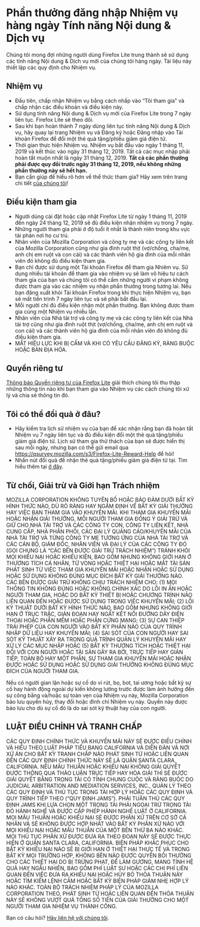 # Phần thưởng đăng nhập Nhiệm vụ hàng ngày Tính năng Nội dung & Dịch vụ
Chúng tôi mong đợi những người dùng Firefox Lite trung thành sẽ sử dụng các tính năng Nội dung & Dịch vụ mới của chúng tôi hàng ngày. Tài liệu này thiết lập các quy định cho Nhiệm vụ. 

## Nhiệm vụ
* Đầu tiên, chấp nhận Nhiệm vụ bằng cách nhấp vào “Tôi tham gia” và chấp nhận các điều khoản và điều kiện này. 
* Sử dụng tính năng Nội dung & Dịch vụ mới của Firefox Lite trong 7 ngày liên tục. Firefox Lite sẽ theo dõi. 
* Sau khi bạn hoàn thành 7 ngày dùng liên tục tính năng Nội dung & Dịch vụ, hãy quay lại trang Nhiệm vụ và Đăng ký hoặc Đăng nhập vào Tài khoản Firefox để đổi một thẻ quà tặng/phiếu giảm giá điện tử.
* Thời gian thực hiện Nhiệm vụ. Nhiệm vụ bắt đầu vào ngày 1 tháng 11, 2019 và kết thúc vào ngày 31 tháng 12, 2019. Tất cả các mục nhập phải hoàn tất muộn nhất là ngày 31 tháng 12, 2019. **Tất cả các phần thưởng phải được quy đổi trước ngày 31 tháng 12, 2019, nếu không những phần thưởng này sẽ hết hạn.** 
* Bạn cần giúp để hiểu rõ hơn về thể thức tham gia? Hãy xem trên trang chi tiết [của chúng tôi]( https://support.mozilla.org/kb/firefox-lite-reward-program)!

## Điều kiện tham gia
* Người dùng cài đặt hoặc cập nhật Firefox Lite từ ngày 1 tháng 11, 2019 đến ngày 24 tháng 12, 2019 sẽ đủ điều kiện nhận nhiệm vụ trong 7 ngày. 
* Những người tham gia phải ở độ tuổi ít nhất là thành niên trong khu vực tài phán nơi họ cư trú. 
* Nhân viên của Mozilla Corporation và công ty mẹ và các công ty liên kết của Mozilla Corporation cũng như gia đình ruột thịt (vợ/chồng, cha/mẹ, anh chị em ruột và con cái) và các thành viên hộ gia đình của mỗi nhân viên đó không đủ điều kiện tham gia. 
* Bạn chỉ được sử dụng một Tài khoản Firefox để tham gia Nhiêm vụ. Sử dụng nhiều tài khoản để tham gia vào nhiệm vụ sẽ làm vô hiệu tư cách tham gia của bạn và chúng tôi có thể cấm những người vi phạm không được tham gia vào các nhiệm vụ nhận phần thưởng trong tương lai. Nếu bạn đăng xuất khỏi Tài khoản Firefox trong khi thực hiện Nhiệm vụ, bạn sẽ mất tiến trình 7 ngày liên tục và sẽ phải bắt đầu lại. 
* Mỗi người chỉ đủ điều kiện nhận một phần thưởng. Bạn không được tham gia cùng một Nhiệm vụ nhiều lần. 
* Nhân viên của Nhà tài trợ và công ty mẹ và các công ty liên kết của Nhà tài trợ cũng như gia đình ruột thịt (vợ/chồng, cha/mẹ, anh chị em ruột và con cái) và các thành viên hộ gia đình của mỗi nhân viên đó không đủ điều kiện tham gia. 
* MẤT HIỆU LỰC KHI BỊ CẤM VÀ KHI CÓ YÊU CẦU ĐĂNG KÝ, RÀNG BUỘC HOẶC BẢN ĐỊA HÓA.

## Quyền riêng tư
[Thông báo Quyền riêng tư của Firefox Lite](https://www.mozilla.org/privacy/firefox-lite/) giải thích chúng tôi thu thập những thông tin nào khi bạn tham gia vào Nhiệm vụ các cách chúng tôi xử lý và chia sẻ thông tin đó. 

## Tôi có thể đổi quà ở đâu?
* Hãy kiểm tra lịch sử nhiệm vụ của bạn để xác nhận rằng bạn đã hoàn tất Nhiệm vụ 7 ngày liên tục và đủ điều kiện đổi một thẻ quà tặng/phiếu giảm giá điện tử. Lịch sử tham gia thử thách của bạn sẽ được hiển thị sau mỗi ngày, nhưng bạn có thể gửi email qua https://qsurvey.mozilla.com/s3/Firefox-Lite-Reward-Help để hỏi!
* Nhấn nút đổi quà để nhận thẻ quà tặng/phiếu giảm giá điện tử tại. Tìm hiểu thêm tại [ở đây]( https://support.mozilla.org/kb/firefox-lite-reward-program).

## Từ chối, Giải trừ và Giới hạn Trách nhiệm
MOZILLA CORPORATION KHÔNG TUYÊN BỐ HOẶC BẢO ĐẢM DƯỚI BẤT KỲ HÌNH THỨC NÀO, DÙ RÕ RÀNG HAY NGẦM ĐỊNH VỀ BẤT KỲ GIẢI THƯỞNG HAY VIỆC BẠN THAM GIA VÀO KHUYẾN MÃI. KHI THAM GIA KHUYẾN MÃI HOẶC NHẬN GIẢI THƯỞNG, MỖI NGƯỜI THAM GIA ĐỒNG Ý GIẢI TRỪ VÀ GIỮ CHO NHÀ TÀI TRỢ VÀ CÁC CÔNG TY CON, CÔNG TY LIÊN KẾT, NHÀ CUNG CẤP, NHÀ PHÂN PHỐI, CÁC ĐẠI LÝ QUẢNG CÁO/KHUYẾN MÃI CỦA NHÀ TÀI TRỢ VÀ TỪNG CÔNG TY MẸ TƯƠNG ỨNG CỦA NHÀ TÀI TRỢ VÀ CÁC CÁN BỘ, GIÁM ĐỐC, NHÂN VIÊN VÀ ĐẠI LÝ CỦA CÁC CÔNG TY ĐÓ (GỌI CHUNG LÀ “CÁC BÊN ĐƯỢC GIẢI TRỪ TRÁCH NHIỆM”) TRÁNH KHỎI MỌI KHIẾU NẠI HOẶC KHIẾU KIỆN, BAO GỒM NHƯNG KHÔNG GIỚI HẠN Ở THƯƠNG TÍCH CÁ NHÂN, TỬ VONG HOẶC THIỆT HẠI HOẶC MẤT TÀI SẢN PHÁT SINH TỪ VIỆC THAM GIA KHUYẾN MÃI HOẶC NHẬN HOẶC SỬ DỤNG HOẶC SỬ DỤNG KHÔNG ĐÚNG MỤC ĐÍCH BẤT KỲ GIẢI THƯỞNG NÀO. CÁC BÊN ĐƯỢC GIẢI TRỪ KHÔNG CHỊU TRÁCH NHIỆM CHO: (1) MỌI THÔNG TIN KHÔNG ĐÚNG HOẶC KHÔNG CHÍNH XÁC DO LỖI IN ẤN HOẶC NGƯỜI THAM GIA, HOẶC DO BẤT KỲ THIẾT BỊ HOẶC CHƯƠNG TRÌNH NÀO LIÊN QUAN ĐẾN HOẶC ĐƯỢC SỬ DỤNG TRONG VIỆC KHUYẾN MÃI; (2) LỖI KỸ THUẬT DƯỚI BẤT KỲ HÌNH THỨC NÀO, BAO GỒM NHƯNG KHÔNG GIỚI HẠN Ở TRỤC TRẶC, GIÁN ĐOẠN HAY NGẮT KẾT NỐI ĐƯỜNG DÂY ĐIỆN THOẠI HOẶC PHẦN MỀM HOẶC PHẦN CỨNG MẠNG; (3) SỰ CAN THIỆP TRÁI PHÉP CỦA CON NGƯỜI VÀO BẤT KỲ PHẦN NÀO CỦA QUY TRÌNH NHẬP DỮ LIỆU HAY KHUYẾN MÃI; (4) SAI SÓT CỦA CON NGƯỜI HAY SAI SÓT KỸ THUẬT XẢY RA TRONG QUÁ TRÌNH QUẢN LÝ KHUYẾN MÃI HAY XỬ LÝ CÁC MỤC NHẬP HOẶC (5) BẤT KỲ THƯƠNG TÍCH HOẶC THIỆT HẠI ĐỐI VỚI CON NGƯỜI HOẶC TÀI SẢN GÂY RA BỞI, TRỰC TIẾP HAY GIÁN TIẾP, TOÀN BỘ HAY MỘT PHẦN, SỰ THAM GIA KHUYẾN MÃI HOẶC NHẬN ĐƯỢC HOẶC SỬ DỤNG HOẶC SỬ DỤNG GIẢI THƯỞNG KHÔNG ĐÚNG MỤC ĐÍCH CỦA NGƯỜI THAM GIA.

Nếu có người gian lận hoặc sự cố do vi rút, bọ, bot, tai ương hoặc bất kỳ sự cố hay hành động ngoài dự kiến không lường trước được làm ảnh hưởng đến sự công bằng và/hoặc sự toàn vẹn của Nhiệm vụ này, Mozilla Corporation bảo lưu quyền hủy, thay đổi hoặc đình chỉ Nhiệm vụ này. Quyền này được bảo lưu cho dù sự cố đó là do sai sót kỹ thuật hay của con người. 

## LUẬT ĐIỀU CHỈNH VÀ TRANH CHẤP

CÁC QUY ĐỊNH CHÍNH THỨC VÀ KHUYẾN MÃI NÀY SẼ ĐƯỢC ĐIỀU CHỈNH VÀ HIỂU THEO LUẬT PHÁP TIỂU BANG CALIFORNIA VÀ DIỄN ĐÀN VÀ NƠI XỬ ÁN CHO BẤT KỲ TRANH CHẤP NÀO PHÁT SINH TỪ HOẶC LIÊN QUAN ĐẾN CÁC QUY ĐỊNH CHÍNH THỨC NÀY SẼ LÀ QUẬN SANTA CLARA, CALIFORNIA. NẾU MÂU THUẨN HOẶC KHIẾU NẠI KHÔNG GIẢI QUYẾT ĐƯỢC THÔNG QUA THẢO LUẬN TRỰC TIẾP HAY HÒA GIẢI THÌ SẼ ĐƯỢC GIẢI QUYẾT BẰNG TRỌNG TÀI CÓ TÍNH CHUNG CUỘC VÀ RÀNG BUỘC DO JUDICIAL ARBITRATION AND MEDIATION SERVICES, INC., QUẢN LÝ THEO CÁC QUY ĐỊNH VÀ THỦ TỤC TRỌNG TÀI HỢP LÝ HOẶC CÁC QUY ĐỊNH VÀ QUY TRÌNH TIẾP THEO (“QUY ĐỊNH JAMS”). PHẢI TUÂN THỦ CÁC QUY ĐỊNH JAMS KHI LỰA CHỌN MỘT TRỌNG TÀI PHẢI NGOẠI TRỪ TRỌNG TÀI ĐÓ HÀNH NGHỀ VÀ ĐƯỢC CẤP PHÉP HÀNH NGHỀ LUẬT Ở CALIFORNIA. MỌI MÂU THUẪN HOẶC KHIẾU NẠI SẼ ĐƯỢC PHÂN XỬ TRÊN CƠ SỞ CÁ NHÂN VÀ SẼ KHÔNG ĐƯỢC HỢP NHẤT VÀO BẤT KỲ PHÂN XỬ NÀO VỚI MỌI KHIẾU NẠI HOẶC MÂU THUẪN CỦA MỘT BÊN THỨ BA NÀO KHÁC. MỌI THỦ TỤC PHÂN XỬ ĐƯỢC ĐƯA RA THEO ĐOẠN NÀY SẼ ĐƯỢC THỰC HIỆN Ở QUẬN SANTA CLARA, CALIFORNIA. BIỆN PHÁP KHẮC PHỤC CHO BẤT KỲ KHIẾU NẠI NÀO SẼ BỊ GIỚI HẠN Ở THIỆT HẠI THỰC TẾ VÀ TRONG BẤT KỲ MỌI TRƯỜNG HỢP, KHÔNG BÊN NÀO ĐƯỢC QUYỀN BỒI THƯỜNG CHO CÁC THIỆT HẠI DO BỊ TRỪNG PHẠT, ĐỂ LÀM GƯƠNG, MANG TÍNH HỆ QUẢ HAY NGẪU NHIÊN, BAO GỒM PHÍ LUẬT SƯ HOẶC CÁC CHI PHÍ LIÊN QUAN ĐẾN VIỆC ĐƯA RA KHIẾU NẠI HOẶC HỦY BỎ THỎA THUẬN NÀY HOẶC TÌM KIẾM LỆNH CẤM HOẶC BẤT KỲ BIỆN PHÁP GIẢM NHẸ HỢP LÝ NÀO KHÁC. TOÀN BỘ TRÁCH NHIỆM PHÁP LÝ CỦA MOZILLA CORPORATION THEO, PHÁT SINH TỪ HOẶC LIÊN QUAN ĐẾN THỎA THUẬN NÀY SẼ KHÔNG VƯỢT QUÁ TỔNG SỐ TIỀN CỦA GIẢI THƯỞNG CHO MỘT NGƯỜI THAM GIA NHIỆM VỤ THÀNH CÔNG. 

Bạn có câu hỏi? [Hãy liên hệ với chúng tôi]( https://qsurvey.mozilla.com/s3/Firefox-Lite-Reward-Help).
